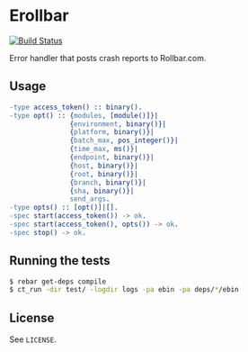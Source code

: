 # Erollbar

[![Build Status](https://travis-ci.org/omarkj/erollbar.svg?branch=master)](https://travis-ci.org/omarkj/erollbar)

Error handler that posts crash reports to Rollbar.com.

## Usage

``` erlang
-type access_token() :: binary().
-type opt() :: {modules, [module()]}|
               {environment, binary()}|
               {platform, binary()}|
               {batch_max, pos_integer()}|
               {time_max, ms()}|
               {endpoint, binary()}|
               {host, binary()}|
               {root, binary()}|
               {branch, binary()}|
               {sha, binary()}|
               send_args.
-type opts() :: [opt()]|[].
-spec start(access_token()) -> ok.
-spec start(access_token(), opts()) -> ok.
-spec stop() -> ok.
```

## Running the tests

``` bash
$ rebar get-deps compile
$ ct_run -dir test/ -logdir logs -pa ebin -pa deps/*/ebin
```

## License

See `LICENSE`.
